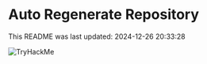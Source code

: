 # Auto Regenerate Repository

This README was last updated: 2024-12-26 20:33:28

 ![TryHackMe](https://tryhackme.com/badge/533634)